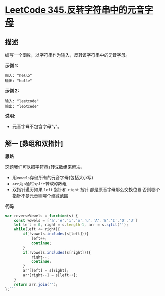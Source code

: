 # [LeetCode 345.反转字符串中的元音字母](https://leetcode-cn.com/problems/reverse-vowels-of-a-string/)
## 描述

编写一个函数，以字符串作为输入，反转该字符串中的元音字母。

**示例 1:**
```
输入: "hello"
输出: "holle"
```
**示例 2:**
```
输入: "leetcode"
输出: "leotcede"
```
**说明:**
- 元音字母不包含字母"y"。

## 解一 [数组和双指针]
**思路**

这题我们可以把字符串`s`转成数组来解决，

- 用`vowels`存储所有的元音字母(包括大小写)
- `arr`为s通过`split`转成的数组
- 双指针遍历如果 `left` 指针和 `right` 指针 都是原音字母那么交换位置 否则哪个指针不是元音则哪个缩减范围

**代码**
```Javascript 
var reverseVowels = function(s) {
    const vowels = ['a','e','i','o','u','A','E','I','O','U'];
    let left = 0, right = s.length-1, arr = s.split('');
    while(left <= right){
        if(!vowels.includes(s[left])){
            left++;
            continue;
        }
        if(!vowels.includes(s[right])){
            right--;
            continue;
        }
        arr[left] = s[right];
        arr[right--] = s[left++];
    }
    return arr.join('');
};```
